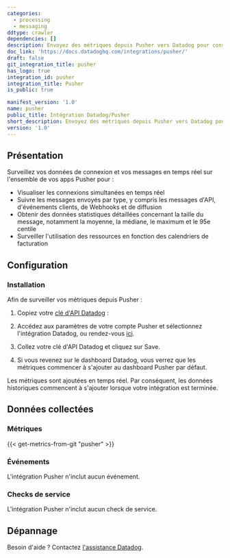 ```yaml
---
categories:
  - processing
  - messaging
ddtype: crawler
dependencies: []
description: Envoyez des métriques depuis Pusher vers Datadog pour consulter et surveiller l'engagement d'une app.
doc_link: 'https://docs.datadoghq.com/integrations/pusher/'
draft: false
git_integration_title: pusher
has_logo: true
integration_id: pusher
integration_title: Pusher
is_public: true

manifest_version: '1.0'
name: pusher
public_title: Intégration Datadog/Pusher
short_description: Envoyez des métriques depuis Pusher vers Datadog pour consulter et surveiller l'engagement d'une app.
version: '1.0'
---
```

## Présentation

Surveillez vos données de connexion et vos messages en temps réel sur l'ensemble de vos apps Pusher pour :

- Visualiser les connexions simultanées en temps réel
- Suivre les messages envoyés par type, y compris les messages d'API, d'événements clients, de Webhooks et de diffusion
- Obtenir des données statistiques détaillées concernant la taille du message, notamment la moyenne, la médiane, le maximum et le 95e centile
- Surveiller l'utilisation des ressources en fonction des calendriers de facturation

## Configuration

### Installation

Afin de surveiller vos métriques depuis Pusher :

1. Copiez votre [clé d'API Datadog][1] :

2. Accédez aux paramètres de votre compte Pusher et sélectionnez l'intégration Datadog, ou rendez-vous [ici][2].

3. Collez votre clé d'API Datadog et cliquez sur Save.

4. Si vous revenez sur le dashboard Datadog, vous verrez que les métriques commencer à s'ajouter au dashboard Pusher par défaut.

<div class="alert alert-info">
Les métriques sont ajoutées en temps réel. Par conséquent, les données historiques commencent à s'ajouter lorsque votre intégration est terminée.
</div>

## Données collectées

### Métriques
{{< get-metrics-from-git "pusher" >}}


### Événements

L'intégration Pusher n'inclut aucun événement.

### Checks de service

L'intégration Pusher n'inclut aucun check de service.

## Dépannage

Besoin d'aide ? Contactez [l'assistance Datadog][4].

[1]: https://app.datadoghq.com/account/settings#api
[2]: https://dashboard.pusher.com/accounts/sign_in
[3]: https://github.com/DataDog/dogweb/blob/prod/integration/pusher/pusher_metadata.csv
[4]: https://docs.datadoghq.com/fr/help/
